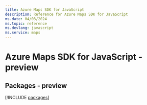 ```yaml
---
title: Azure Maps SDK for JavaScript
description: Reference for Azure Maps SDK for JavaScript
ms.date: 04/03/2024
ms.topic: reference
ms.devlang: javascript
ms.service: maps
---
```

# Azure Maps SDK for JavaScript - preview
## Packages - preview
[!INCLUDE [packages](maps-index.md)]
